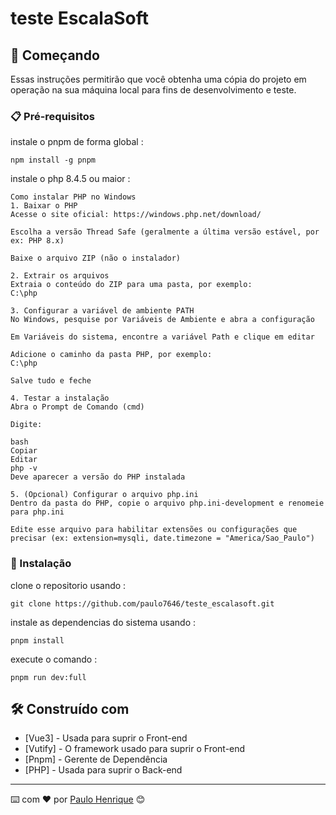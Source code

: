 # teste EscalaSoft

## 🚀 Começando

Essas instruções permitirão que você obtenha uma cópia do projeto em operação na sua máquina local para fins de desenvolvimento e teste.

### 📋 Pré-requisitos

instale o pnpm de forma global :

```
npm install -g pnpm
```

instale o php 8.4.5 ou maior  :

```
Como instalar PHP no Windows
1. Baixar o PHP
Acesse o site oficial: https://windows.php.net/download/

Escolha a versão Thread Safe (geralmente a última versão estável, por ex: PHP 8.x)

Baixe o arquivo ZIP (não o instalador)

2. Extrair os arquivos
Extraia o conteúdo do ZIP para uma pasta, por exemplo:
C:\php

3. Configurar a variável de ambiente PATH
No Windows, pesquise por Variáveis de Ambiente e abra a configuração

Em Variáveis do sistema, encontre a variável Path e clique em editar

Adicione o caminho da pasta PHP, por exemplo:
C:\php

Salve tudo e feche

4. Testar a instalação
Abra o Prompt de Comando (cmd)

Digite:

bash
Copiar
Editar
php -v
Deve aparecer a versão do PHP instalada

5. (Opcional) Configurar o arquivo php.ini
Dentro da pasta do PHP, copie o arquivo php.ini-development e renomeie para php.ini

Edite esse arquivo para habilitar extensões ou configurações que precisar (ex: extension=mysqli, date.timezone = "America/Sao_Paulo")
```

### 🔧 Instalação

clone o repositorio usando :

```
git clone https://github.com/paulo7646/teste_escalasoft.git
```

instale as dependencias do sistema usando :

```
pnpm install
```

execute o comando :

```
pnpm run dev:full
```

## 🛠️ Construído com

* [Vue3] - Usada para suprir o Front-end
* [Vutify] - O framework usado para suprir o Front-end
* [Pnpm] - Gerente de Dependência
* [PHP] - Usada para suprir o Back-end

---
⌨️ com ❤️ por [Paulo Henrique](https://gist.github.com/7646) 😊
